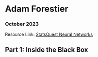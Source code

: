 # Adam Forestier
### October 2023

Resource Link: [StatsQuest Neural Networks](https://www.youtube.com/watch?v=CqOfi41LfDw)

## Part 1: Inside the Black Box